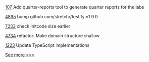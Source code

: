 
[107](https://github.com/hyperledger-labs/hyperledger-community-management-tools/pull/107) Add quarter-reports tool to generate quarter reports for the labs

[4895](https://github.com/hyperledger/fabric/pull/4895) bump github.com/stretchr/testify v1.9.0

[7233](https://github.com/hyperledger/besu/pull/7233) check initcode size earlier

[4734](https://github.com/hyperledger/iroha/pull/4734) refactor: Make domain structure shallow

[1223](https://github.com/hyperledger/fabric-samples/pull/1223) Update TypeScript implementations


[See more >>>](https://start-here.hyperledger.org/pull-requests)
